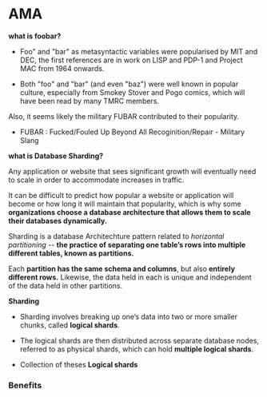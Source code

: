 # AMA

**what is foobar?**

- Foo" and "bar" as metasyntactic variables were popularised by MIT and DEC, the first references are in work on LISP and PDP-1 and Project MAC from 1964 onwards.


- Both "foo" and "bar" (and even "baz") were well known in popular culture, especially from Smokey Stover and Pogo comics, which will have been read by many TMRC members.

Also, it seems likely the military FUBAR contributed to their popularity.

- FUBAR : Fucked/Fouled Up Beyond All Recoginition/Repair - Military Slang


**what is Database Sharding?**

Any application or website that sees significant growth will eventually need to scale in order to accommodate increases in traffic.

It can be difficult to predict how popular a website or application will become or how long it will maintain that popularity, which is why some **organizations choose a database architecture that allows them to scale their databases dynamically.**

Sharding is a database Architechture pattern related to <em>horizontal partitioning</em> --  **the practice of separating one table’s rows into multiple different tables, known as partitions.**

Each **partition has the same schema and columns**, but also **entirely different rows.** Likewise, the data held in each is unique and independent of the data held in other partitions.

**Sharding**

- Sharding involves breaking up one’s data into two or more smaller chunks, called **logical shards**.

- The logical shards are then distributed across separate database nodes, referred to as physical shards, which can hold **multiple logical shards**.

- Collection of theses **Logical shards**


### Benefits



